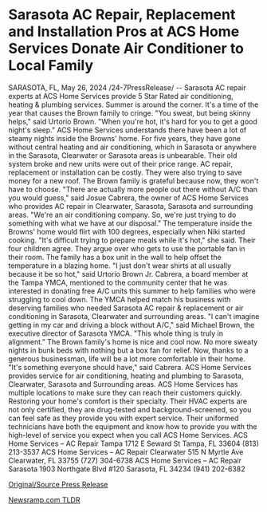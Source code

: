 # Sarasota AC Repair, Replacement and Installation Pros at ACS Home Services Donate Air Conditioner to Local Family

SARASOTA, FL, May 26, 2024 /24-7PressRelease/ -- Sarasota AC repair experts at ACS Home Services provide 5 Star Rated air conditioning, heating & plumbing services. Summer is around the corner. It's a time of the year that causes the Brown family to cringe. "You sweat, but being skinny helps," said Urtorio Brown. "When you're hot, it's hard for you to get a good night's sleep."  ACS Home Services understands there have been a lot of steamy nights inside the Browns' home. For five years, they have gone without central heating and air conditioning, which in Sarasota or anywhere in the Sarasota, Clearwater or Sarasota areas is unbearable. Their old system broke and new units were out of their price range. AC repair, replacement or installation can be costly. They were also trying to save money for a new roof.  The Brown family is grateful because now, they won't have to choose. "There are actually more people out there without A/C than you would guess," said Josue Cabrera, the owner of ACS Home Services who provides AC repair in Clearwater, Sarasota, Sarasota and surrounding areas. "We're an air conditioning company. So, we're just trying to do something with what we have at our disposal." The temperature inside the Browns' home would flirt with 100 degrees, especially when Niki started cooking. "It's difficult trying to prepare meals while it's hot," she said.  Their four children agree. They argue over who gets to use the portable fan in their room. The family has a box unit in the wall to help offset the temperature in a blazing home. "I just don't wear shirts at all usually because it be so hot," said Urtorio Brown Jr.  Cabrera, a board member at the Tampa YMCA, mentioned to the community center that he was interested in donating free A/C units this summer to help families who were struggling to cool down. The YMCA helped match his business with deserving families who needed Sarasota AC repair & replacement or air conditioning in Sarasota, Clearwater and surrounding areas.  "I can't imagine getting in my car and driving a block without A/C," said Michael Brown, the executive director of Sarasota YMCA. "This whole thing is truly in alignment." The Brown family's home is nice and cool now. No more sweaty nights in bunk beds with nothing but a box fan for relief. Now, thanks to a generous businessman, life will be a lot more comfortable in their home. "It's something everyone should have," said Cabrera. ACS Home Services provides service for air conditioning, heating and plumbing to Sarasota, Clearwater, Sarasota and Surrounding areas.  ACS Home Services has multiple locations to make sure they can reach their customers quickly. Restoring your home's comfort is their specialty. Their HVAC experts are not only certified, they are drug-tested and background-screened, so you can feel safe as they provide you with expert service. Their uniformed technicians have both the equipment and know how to provide you with the high-level of service you expect when you call ACS Home Services.  ACS Home Services – AC Repair Tampa 1712 E Seward St Tampa, FL 33604 (813) 213-3537  ACS Home Services – AC Repair Clearwater 515 N Myrtle Ave Clearwater, FL 33755 (727) 304-6738  ACS Home Services – AC Repair Sarasota 1903 Northgate Blvd #120 Sarasota, FL 34234 (941) 202-6382 

[Original/Source Press Release](https://www.24-7pressrelease.com/press-release/511181/sarasota-ac-repair-replacement-and-installation-pros-at-acs-home-services-donate-air-conditioner-to-local-family) 

[Newsramp.com TLDR](https://newsramp.com/None) 